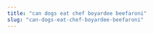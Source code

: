 ```yaml
---
title: "can dogs eat chef boyardee beefaroni"
slug: "can-dogs-eat-chef-boyardee-beefaroni"
---
```


